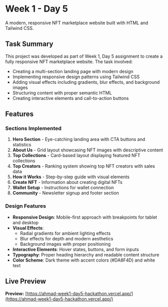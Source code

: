 # Week 1 - Day 5

A modern, responsive NFT marketplace website built with HTML and Tailwind CSS.

## Task Summary

This project was developed as part of Week 1, Day 5 assignment to create a fully responsive NFT marketplace website. The task involved:

- Creating a multi-section landing page with modern design
- Implementing responsive design patterns using Tailwind CSS
- Adding visual effects including gradients, blur effects, and background images
- Structuring content with proper semantic HTML
- Creating interactive elements and call-to-action buttons

## Features

### Sections Implemented

1. **Hero Section** - Eye-catching landing area with CTA buttons and statistics
2. **About Us** - Grid layout showcasing NFT images with descriptive content
3. **Top Collections** - Card-based layout displaying featured NFT collections
4. **Top Creators** - Ranking system showing top NFT creators with sales data
5. **How it Works** - Step-by-step guide with visual elements
6. **Create NFT** - Information about creating digital NFTs
7. **Wallet Setup** - Instructions for wallet connection
8. **Community** - Newsletter signup and footer section

### Design Features

- **Responsive Design**: Mobile-first approach with breakpoints for tablet and desktop
- **Visual Effects**: 
  - Radial gradients for ambient lighting effects
  - Blur effects for depth and modern aesthetics
  - Background images with proper positioning
- **Interactive Elements**: Hover states, buttons, and form inputs
- **Typography**: Proper heading hierarchy and readable content structure
- **Color Scheme**: Dark theme with accent colors (#DA8F4D) and white text

## Live Preview
**Preview:** [https://ahmad-week1-day5-hackathon.vercel.app/](https://ahmad-week1-day5-hackathon.vercel.app/)